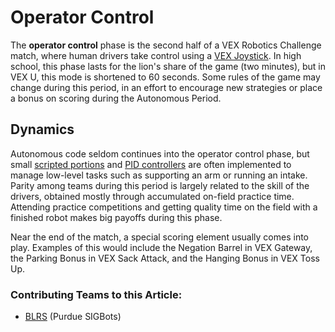 # Operator Control

The **operator control** phase is the second half of a VEX Robotics Challenge match, where human drivers take control using a [VEX Joystick](../../electronics/vex/vex-electronics/vex-joystick.md). In high school, this phase lasts for the lion's share of the game \(two minutes\), but in VEX U, this mode is shortened to 60 seconds. Some rules of the game may change during this period, in an effort to encourage new strategies or place a bonus on scoring during the Autonomous Period.

## Dynamics

Autonomous code seldom continues into the operator control phase, but small [scripted portions](../finite-state-machine.md) and [PID controllers](../control-algorithms/pid-controller.md) are often implemented to manage low-level tasks such as supporting an arm or running an intake. Parity among teams during this period is largely related to the skill of the drivers, obtained mostly through accumulated on-field practice time. Attending practice competitions and getting quality time on the field with a finished robot makes big payoffs during this phase.

Near the end of the match, a special scoring element usually comes into play. Examples of this would include the Negation Barrel in VEX Gateway, the Parking Bonus in VEX Sack Attack, and the Hanging Bonus in VEX Toss Up.

### Contributing Teams to this Article:

* [BLRS](https://purduesigbots.com/) \(Purdue SIGBots\)

